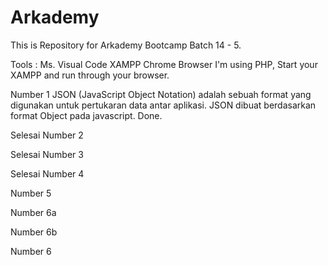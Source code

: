 # Arkademy
This is Repository for Arkademy Bootcamp Batch 14 - 5.

Tools :
Ms. Visual Code
XAMPP
Chrome Browser
I'm using PHP, Start your XAMPP and run through your browser.

Number 1
JSON (JavaScript Object Notation) adalah sebuah format yang digunakan untuk pertukaran data antar aplikasi. JSON dibuat berdasarkan format Object pada javascript. Done.

 Selesai
Number 2


 Selesai
Number 3


 Selesai
Number 4


Number 5



Number 6a

Number 6b

Number 6
